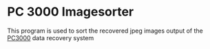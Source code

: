 # PC 3000 Imagesorter

This program is used to sort the recovered jpeg images output of the [PC3000](https://www.acelaboratory.com/catalog/) data recovery system